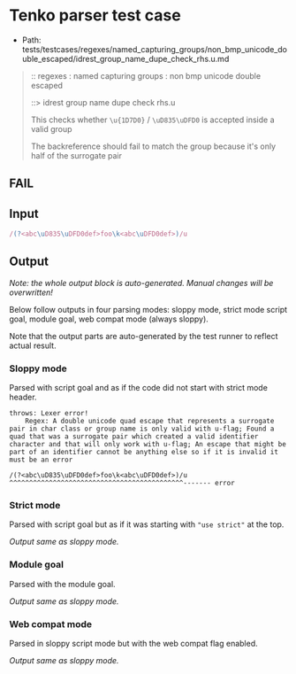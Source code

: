 # Tenko parser test case

- Path: tests/testcases/regexes/named_capturing_groups/non_bmp_unicode_double_escaped/idrest_group_name_dupe_check_rhs.u.md

> :: regexes : named capturing groups : non bmp unicode double escaped
>
> ::> idrest group name dupe check rhs.u
>
> This checks whether `\u{1D7D0}` / `\uD835\uDFD0` is accepted inside a valid group
>
> The backreference should fail to match the group because it's only half of the surrogate pair

## FAIL

## Input

`````js
/(?<abc\uD835\uDFD0def>foo\k<abc\uDFD0def>)/u
`````

## Output

_Note: the whole output block is auto-generated. Manual changes will be overwritten!_

Below follow outputs in four parsing modes: sloppy mode, strict mode script goal, module goal, web compat mode (always sloppy).

Note that the output parts are auto-generated by the test runner to reflect actual result.

### Sloppy mode

Parsed with script goal and as if the code did not start with strict mode header.

`````
throws: Lexer error!
    Regex: A double unicode quad escape that represents a surrogate pair in char class or group name is only valid with u-flag; Found a quad that was a surrogate pair which created a valid identifier character and that will only work with u-flag; An escape that might be part of an identifier cannot be anything else so if it is invalid it must be an error

/(?<abc\uD835\uDFD0def>foo\k<abc\uDFD0def>)/u
^^^^^^^^^^^^^^^^^^^^^^^^^^^^^^^^^^^^^^^^^^^^------- error
`````

### Strict mode

Parsed with script goal but as if it was starting with `"use strict"` at the top.

_Output same as sloppy mode._

### Module goal

Parsed with the module goal.

_Output same as sloppy mode._

### Web compat mode

Parsed in sloppy script mode but with the web compat flag enabled.

_Output same as sloppy mode._
